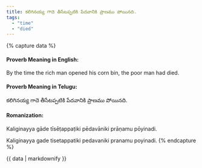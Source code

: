 ```yaml
---
title: కలిగినయ్య గాదె తీసేటప్పటికి పేదవానికి ప్రాణము పోయినది.
tags:
  - "time"
  - "died"
---
```


{% capture data %}
#### Proverb Meaning in English:
By the time the rich man opened his corn bin, the poor man had died.

#### Proverb Meaning in Telugu:
కలిగినయ్య గాదె తీసేటప్పటికి పేదవానికి ప్రాణము పోయినది.

#### Romanization:
Kaliginayya gāde tīsēṭappaṭiki pēdavāniki prāṇamu pōyinadi.

Kaliginayya gade tisetappatiki pedavaniki pranamu poyinadi.
{% endcapture %}

{{ data | markdownify }}

